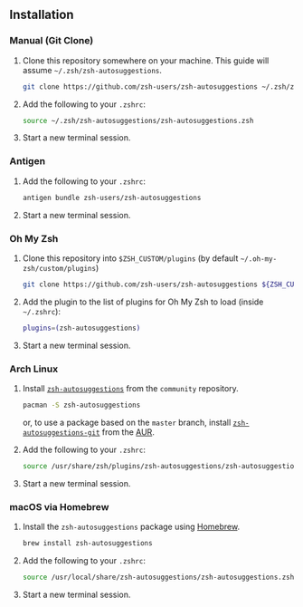 ## Installation

### Manual (Git Clone)

1. Clone this repository somewhere on your machine. This guide will assume `~/.zsh/zsh-autosuggestions`.

    ```sh
    git clone https://github.com/zsh-users/zsh-autosuggestions ~/.zsh/zsh-autosuggestions
    ```

2. Add the following to your `.zshrc`:

    ```sh
    source ~/.zsh/zsh-autosuggestions/zsh-autosuggestions.zsh
    ```

3. Start a new terminal session.

### Antigen

1. Add the following to your `.zshrc`:

    ```sh
    antigen bundle zsh-users/zsh-autosuggestions
    ```

2. Start a new terminal session.

### Oh My Zsh

1. Clone this repository into `$ZSH_CUSTOM/plugins` (by default `~/.oh-my-zsh/custom/plugins`)

    ```sh
    git clone https://github.com/zsh-users/zsh-autosuggestions ${ZSH_CUSTOM:-~/.oh-my-zsh/custom}/plugins/zsh-autosuggestions
    ```

2. Add the plugin to the list of plugins for Oh My Zsh to load (inside `~/.zshrc`):

    ```sh
    plugins=(zsh-autosuggestions)
    ```

3. Start a new terminal session.

### Arch Linux

1. Install [`zsh-autosuggestions`](https://www.archlinux.org/packages/community/any/zsh-autosuggestions/) from the `community` repository.

    ```sh
    pacman -S zsh-autosuggestions
    ```

    or, to use a package based on the `master` branch, install [`zsh-autosuggestions-git`](https://aur.archlinux.org/packages/zsh-autosuggestions-git/) from the [AUR](https://wiki.archlinux.org/index.php/Arch_User_Repository).

2. Add the following to your `.zshrc`:

    ```sh
    source /usr/share/zsh/plugins/zsh-autosuggestions/zsh-autosuggestions.zsh
    ```

3. Start a new terminal session.

### macOS via Homebrew
1. Install the `zsh-autosuggestions` package using [Homebrew](https://brew.sh/).

    ```sh
    brew install zsh-autosuggestions
    ```

2. Add the following to your `.zshrc`:

    ```sh
    source /usr/local/share/zsh-autosuggestions/zsh-autosuggestions.zsh
    ```

3. Start a new terminal session.

